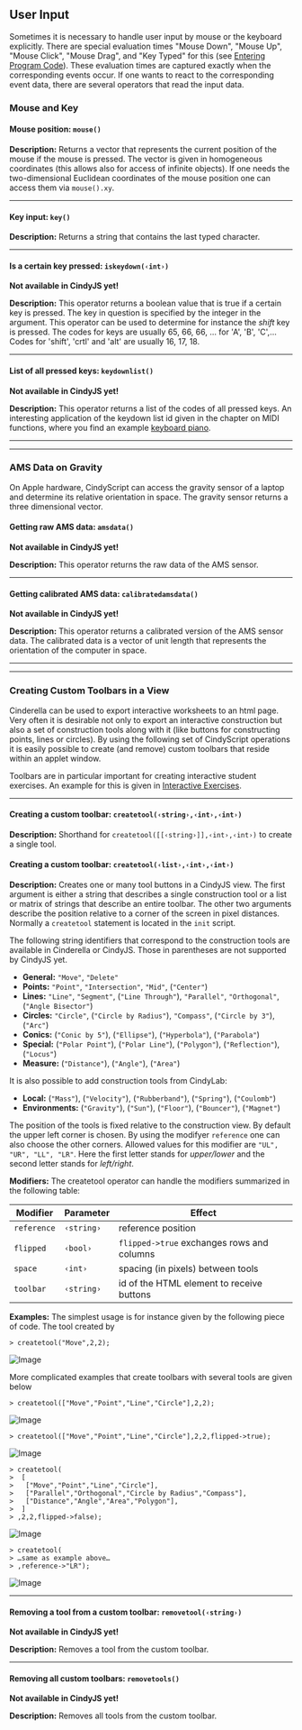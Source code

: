 ##  User Input

Sometimes it is necessary to handle user input by mouse or the keyboard explicitly.
There are special evaluation times "Mouse Down", "Mouse Up", "Mouse Click", "Mouse Drag", and "Key Typed" for this (see [Entering Program Code](Entering_Program_Code.md)).
These evaluation times are captured exactly when the corresponding events occur.
If one wants to react to the corresponding event data, there are several operators that read the input data.

###  Mouse and Key

#### Mouse position: `mouse()`

**Description:**
Returns a vector that represents the current position of the mouse if the mouse is pressed.
The vector is given in homogeneous coordinates (this allows also for access of infinite objects).
If one needs the two-dimensional Euclidean coordinates of the mouse position one can access them via `mouse().xy`.

------

#### Key input: `key()`

**Description:**
Returns a string that contains the last typed character.

------

#### Is a certain key pressed: `iskeydown(‹int›)`

**Not available in CindyJS yet!**

**Description:**
This operator returns a boolean value that is true if a certain key is pressed.
The key in question is specified by the integer in the argument.
This operator can be used to determine for instance the *shift* key is pressed.
The codes for keys are usually 65, 66, 66, …
for 'A', 'B', 'C',…
Codes for 'shift', 'crtl' and 'alt' are usually 16, 17, 18.

------

#### List of all pressed keys: `keydownlist()`

**Not available in CindyJS yet!**

**Description:**
This operator returns a list of the codes of all pressed keys.
An interesting application of the keydown list id given in the chapter on MIDI functions, where you find an example [keyboard piano](MIDI_Functions#piano.md).

------

------

###  AMS Data on Gravity

On Apple hardware, CindyScript can access the gravity sensor of a laptop and determine its relative orientation in space.
The gravity sensor returns a three dimensional vector.

#### Getting raw AMS data: `amsdata()`

**Not available in CindyJS yet!**

**Description:**
This operator returns the raw data of the AMS sensor.

------

#### Getting calibrated AMS data: `calibratedamsdata()`

**Not available in CindyJS yet!**

**Description:**
This operator returns a calibrated version of the AMS sensor data.
The calibrated data is a vector of unit length that represents the orientation of the computer in space.

------

------

###  Creating Custom Toolbars in a View

Cinderella can be used to export interactive worksheets to an html page.
Very often it is desirable not only to export an interactive construction but also a set of construction tools along with it (like buttons for constructing points, lines or circles).
By using the following set of CindyScript operations it is easily possible to create (and remove) custom toolbars that reside within an applet window.

Toolbars are in particular important for creating interactive student exercises.
An example for this is given in [Interactive Exercises](Interactive_Exercises.md).

------

#### Creating a custom toolbar: `createtool(‹string›,‹int›,‹int›)`

**Description:**
Shorthand for `createtool([[‹string›]],‹int›,‹int›)` to create a single tool.

#### Creating a custom toolbar: `createtool(‹list›,‹int›,‹int›)`

**Description:**
Creates one or many tool buttons in a CindyJS view.
The first argument is either a string that describes a single construction tool or a list or matrix of strings that describe an entire toolbar.
The other two arguments describe the position relative to a corner of the screen in pixel distances.
Normally a `createtool` statement is located in the `init` script.

The following string identifiers that correspond to the construction tools are available in Cinderella or CindyJS.
Those in parentheses are not supported by CindyJS yet.

* **General:**
  `"Move"`,
  `"Delete"`
* **Points:**
  `"Point"`,
  `"Intersection"`,
  `"Mid"`,
  (`"Center"`)
* **Lines:**
  `"Line"`,
  `"Segment"`,
  (`"Line Through"`),
  `"Parallel"`,
  `"Orthogonal"`,
  (`"Angle Bisector"`)
* **Circles:**
  `"Circle"`,
  (`"Circle by Radius"`),
  `"Compass"`,
  (`"Circle by 3"`),
  (`"Arc"`)
* **Conics:**
  (`"Conic by 5"`),
  (`"Ellipse"`),
  (`"Hyperbola"`),
  (`"Parabola"`)
* **Special:**
  (`"Polar Point"`),
  (`"Polar Line"`),
  (`"Polygon"`),
  (`"Reflection"`),
  (`"Locus"`)
* **Measure:**
  (`"Distance"`),
  (`"Angle"`),
  (`"Area"`)

It is also possible to add construction tools from CindyLab:

* **Local:**
  (`"Mass"`),
  (`"Velocity"`),
  (`"Rubberband"`),
  (`"Spring"`),
  (`"Coulomb"`)
* **Environments:**
  (`"Gravity"`),
  (`"Sun"`),
  (`"Floor"`),
  (`"Bouncer"`),
  (`"Magnet"`)

The position of the tools is fixed relative to the construction view.
By default the upper left corner is chosen.
By using the modifyer `reference` one can also choose the other corners.
Allowed values for this modifier are `"UL", "UR", "LL", "LR"`.
Here the first letter stands for *upper/lower* and the second letter stands for *left/right*.

**Modifiers:**
The createtool operator can handle the modifiers summarized in the following table:

| Modifier    | Parameter  | Effect                                     |
| ----------- | ---------- | ------------------------------------------ |
| `reference` | `‹string›` | reference position                         |
| `flipped`   | `‹bool›`   | `flipped->true` exchanges rows and columns |
| `space`     | `‹int›`    | spacing (in pixels) between tools          |
| `toolbar`   | `‹string›` | id of the HTML element to receive buttons  |

**Examples:**
The simplest usage is for instance given by the following piece of code.
The tool created by

    > createtool("Move",2,2);

![Image](img/Tool1.png)

More complicated examples that create toolbars with several tools are given below

    > createtool(["Move","Point","Line","Circle"],2,2);

![Image](img/Tool2.png)

    > createtool(["Move","Point","Line","Circle"],2,2,flipped->true);

![Image](img/Tool3.png)

    > createtool(
    >  [
    >   ["Move","Point","Line","Circle"],
    >   ["Parallel","Orthogonal","Circle by Radius","Compass"],
    >   ["Distance","Angle","Area","Polygon"],
    >  ]
    > ,2,2,flipped->false);

![Image](img/Tool5.png)

    > createtool(
    > …same as example above…
    > ,reference->"LR");

![Image](img/Tool6.png)

------

#### Removing a tool from a custom toolbar: `removetool(‹string›)`

**Not available in CindyJS yet!**

**Description:**
Removes a tool from the custom toolbar.

------

#### Removing all custom toolbars: `removetools()`

**Not available in CindyJS yet!**

**Description:**
Removes all tools from the custom toolbar.
